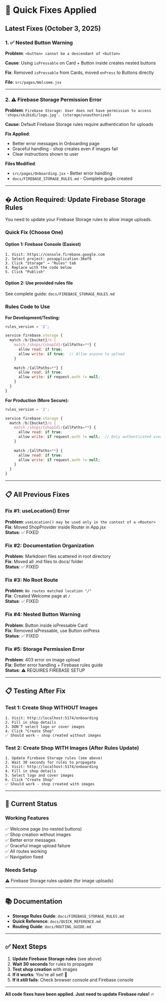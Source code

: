 # 🔧 Quick Fixes Applied

## Latest Fixes (October 3, 2025)

### 1. ✅ Nested Button Warning
**Problem**: `<button> cannot be a descendant of <button>`

**Cause**: Using `isPressable` on Card + Button inside creates nested buttons

**Fix**: Removed `isPressable` from Cards, moved `onPress` to Buttons directly

**File**: `src/pages/Welcome.jsx`

---

### 2. ⚠️ Firebase Storage Permission Error
**Problem**: `Firebase Storage: User does not have permission to access 'shops/skibidi/logo.jpg'. (storage/unauthorized)`

**Cause**: Default Firebase Storage rules require authentication for uploads

**Fix Applied**: 
- Better error messages in Onboarding page
- Graceful handling - shop creates even if images fail
- Clear instructions shown to user

**Files Modified**:
- `src/pages/Onboarding.jsx` - Better error handling
- `docs/FIREBASE_STORAGE_RULES.md` - Complete guide created

---

## � Action Required: Update Firebase Storage Rules

You need to update your Firebase Storage rules to allow image uploads.

### Quick Fix (Choose One)

#### Option 1: Firebase Console (Easiest)
```
1. Visit: https://console.firebase.google.com
2. Select project: posapplication-36ef9
3. Click "Storage" → "Rules" tab
4. Replace with the code below
5. Click "Publish"
```

#### Option 2: Use provided rules file
See complete guide: `docs/FIREBASE_STORAGE_RULES.md`

### Rules Code to Use

**For Development/Testing:**
```javascript
rules_version = '2';

service firebase.storage {
  match /b/{bucket}/o {
    match /shops/{shopId}/{allPaths=**} {
      allow read: if true;
      allow write: if true;  // Allow anyone to upload
    }
    
    match /{allPaths=**} {
      allow read: if true;
      allow write: if request.auth != null;
    }
  }
}
```

**For Production (More Secure):**
```javascript
rules_version = '2';

service firebase.storage {
  match /b/{bucket}/o {
    match /shops/{shopId}/{allPaths=**} {
      allow read: if true;
      allow write: if request.auth != null;  // Only authenticated users
    }
    
    match /{allPaths=**} {
      allow read: if true;
      allow write: if request.auth != null;
    }
  }
}
```

---

## 📋 All Previous Fixes

### Fix #1: useLocation() Error
**Problem**: `useLocation() may be used only in the context of a <Router>`  
**Fix**: Moved ShopProvider inside Router in App.jsx  
**Status**: ✅ FIXED

### Fix #2: Documentation Organization
**Problem**: Markdown files scattered in root directory  
**Fix**: Moved all .md files to docs/ folder  
**Status**: ✅ FIXED

### Fix #3: No Root Route
**Problem**: `No routes matched location "/"`  
**Fix**: Created Welcome page at `/`  
**Status**: ✅ FIXED

### Fix #4: Nested Button Warning
**Problem**: Button inside isPressable Card  
**Fix**: Removed isPressable, use Button onPress  
**Status**: ✅ FIXED

### Fix #5: Storage Permission Error
**Problem**: 403 error on image upload  
**Fix**: Better error handling + Firebase rules guide  
**Status**: ⚠️ REQUIRES FIREBASE SETUP

---

## 📋 Testing After Fix

### Test 1: Create Shop WITHOUT Images
```
1. Visit: http://localhost:5174/onboarding
2. Fill in shop details
3. DON'T select logo or cover images
4. Click "Create Shop"
✅ Should work - shop created without images
```

### Test 2: Create Shop WITH Images (After Rules Update)
```
1. Update Firebase Storage rules (see above)
2. Wait 30 seconds for rules to propagate
3. Visit: http://localhost:5174/onboarding
4. Fill in shop details
5. Select logo and cover images
6. Click "Create Shop"
✅ Should work - shop created with images
```

---

## 🎯 Current Status

### Working Features
✅ Welcome page (no nested buttons)  
✅ Shop creation without images  
✅ Better error messages  
✅ Graceful image upload failure  
✅ All routes working  
✅ Navigation fixed  

### Needs Setup
⚠️ Firebase Storage rules update (for image uploads)  

---

## 📚 Documentation

- **Storage Rules Guide**: `docs/FIREBASE_STORAGE_RULES.md`
- **Quick Reference**: `docs/QUICK_REFERENCE.md`
- **Routing Guide**: `docs/ROUTING_GUIDE.md`

---

## ✅ Next Steps

1. **Update Firebase Storage rules** (see above)
2. **Wait 30 seconds** for rules to propagate
3. **Test shop creation** with images
4. **If it works**: You're all set! 🎉
5. **If it still fails**: Check browser console and Firebase console

---

**All code fixes have been applied. Just need to update Firebase rules!** 🔥
